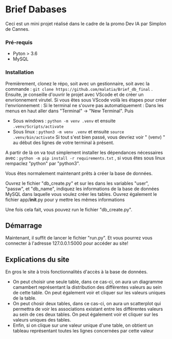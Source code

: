 # Brief Dabases


Ceci est un mini projet réalisé dans le cadre de la promo Dev IA par Simplon de Cannes.


### Pré-requis

 - Pyton > 3.6
 - MySQL

### Installation

Premièrement, clonez le répo, soit avec un gestionnaire, soit avec la commande : ``git clone https://github.com/malatia/Brief_db_final`` .
Ensuite, je conseille d'ouvrir le projet avec VScode et de créer un envrionnement virutel. 
Si vous êtes sous VScode voilà les étapes pour créer l'envrionnement : 
Si le terminal ne s'ouvre pas automatiquement : Dans les menus en haut aller dans "Terminal" -> "New Terminal". Puis 
 - Sous windows : ``python -m venv .venv`` et ensuite ``.venv/Scripts/activate``
 - Sous linux : ``python3 -m venv .venv`` et ensuite ``source .venv/bin/activate``
 Si tout s'est bien passé, vous devriez voir " (venv) " au début des lignes de votre terminal à présent.
 
 A partir de là on va tout simplement installer les dépendances nécessaires avec : ``python -m pip install -r requirements.txt`` , si vous êtes sous linux rempaclez "python" par "python3". 

Vous êtes normalement maintenant prêts à créer la base de données. 

Ouvrez le fichier "db_create.py" et sur les dans les variables "user", "passw", et "db_name", indiquez les informations de la base de données MySQL dans laquelle vous voulez créer les tables. 
Ouvrez également le fichier app/__init__.py pour y mettre les mêmes informations

Une fois cela fait, vous pouvez run le fichier "db_create.py".


## Démarrage

Maintenant, il suffit de lancer le fichier "run.py". Et vous pourrez vous connecter à l'adresse 127.0.0.1:5000 pour accéder au site!

## Explications du site

En gros le site à trois fonctionnalités d'accès à la base de données. 
  - On peut choisir une seule table, dans ce cas-ci, on aura un diagramme camambert représentant la distribution des différentes valeurs au sein de cette table. On peut également voir et cliquer sur les valeurs uniques de la table.
  - On peut chosir deux tables, dans ce cas-ci, on aura un scatterplot qui permettra de voir les associations existant entre les différentes valeurs au sein de ces deux tables. On peut également voir et cliquer sur les valeurs uniques des tables.
  - Enfin, si on clique sur une valeur unique d'une table, on obtient un tableau représentant toutes les lignes concernées par cette valeur
